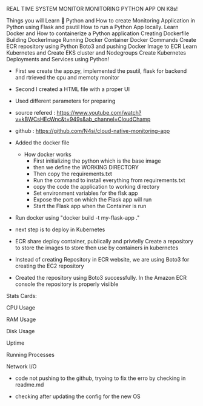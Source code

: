 REAL TIME SYSTEM MONITOR MONITORING PYTHON APP ON K8s!

Things you will Learn 🤯
Python and How to create Monitoring Application in Python using Flask and psutil
How to run a Python App locally.
Learn Docker and How to containerize a Python application
Creating Dockerfile
Building DockerImage
Running Docker Container
Docker Commands
Create ECR repository using Python Boto3 and pushing Docker Image to ECR
Learn Kubernetes and Create EKS cluster and Nodegroups
Create Kubernetes Deployments and Services using Python!

- First we create the app.py, implemented the psutil, flask for backend and rtrieved the cpu and memoty monitor
- Second I created a HTML file with a proper UI
- Used different parameters for preparing 
- source refered : https://www.youtube.com/watch?v=kBWCsHEcWnc&t=949s&ab_channel=CloudChamp
- github : https://github.com/N4si/cloud-native-monitoring-app
- Added the docker file
    - How docker works
        - First initializing the python which is the base image
        - then we define the WORKING DIRECTORY
        - Then copy the requirements.txt 
        - Run the command to install everything from requirements.txt
        - copy the code the application to working directory
        - Set environment variables for the flsk app
        - Expose the port on which the Flask app will run
        - Start the Flask app when the Container is run

- Run docker using  "docker build -t my-flask-app ."

- next step is to deploy in Kubernetes

- ECR share deploy container, publically and privtelly Create a repository to store the images to store then use by containers in kubernetes  

- Instead of creating Repository in ECR website, we are using Boto3 for creating the EC2 repository

- Created the repository using Boto3 successfully. In the Amazon ECR console the repository is properly visiible

Stats Cards:

CPU Usage

RAM Usage

Disk Usage

Uptime

Running Processes

Network I/O

- code not pushing to the github, tryoing to fix the erro by checking in readme.md

- checking after updating the config for the new OS
